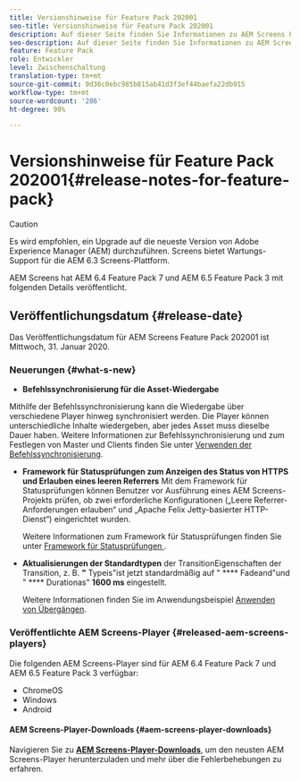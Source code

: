 ```yaml
---
title: Versionshinweise für Feature Pack 202001
seo-title: Versionshinweise für Feature Pack 202001
description: Auf dieser Seite finden Sie Informationen zu AEM Screens Feature Pack 202001, das am 31. Januar 2020 veröffentlicht wurde.
seo-description: Auf dieser Seite finden Sie Informationen zu AEM Screens Feature Pack 202001, das am 31. Januar 2020 veröffentlicht wurde.
feature: Feature Pack 
role: Entwickler
level: Zwischenschaltung
translation-type: tm+mt
source-git-commit: 9d36c0ebc985b815ab41d3f3ef44baefa22db915
workflow-type: tm+mt
source-wordcount: '286'
ht-degree: 90%

---
```



# Versionshinweise für Feature Pack 202001{#release-notes-for-feature-pack}

>[!CAUTION]
>
>Es wird empfohlen, ein Upgrade auf die neueste Version von Adobe Experience Manager (AEM) durchzuführen. Screens bietet Wartungs-Support für die AEM 6.3 Screens-Plattform.

AEM Screens hat AEM 6.4 Feature Pack 7 und AEM 6.5 Feature Pack 3 mit folgenden Details veröffentlicht.

## Veröffentlichungsdatum {#release-date}

Das Veröffentlichungsdatum für AEM Screens Feature Pack 202001 ist Mittwoch, 31. Januar 2020.

### Neuerungen {#what-s-new}

* **Befehlssynchronisierung für die Asset-Wiedergabe**


Mithilfe der Befehlssynchronisierung kann die Wiedergabe über verschiedene Player hinweg synchronisiert werden. Die Player können unterschiedliche Inhalte wiedergeben, aber jedes Asset muss dieselbe Dauer haben.
Weitere Informationen zur Befehlssynchronisierung und zum Festlegen von Master und Clients finden Sie unter [Verwenden der Befehlssynchronisierung](using-command-sync.md).

* **Framework für Statusprüfungen zum Anzeigen des Status von HTTPS und Erlauben eines leeren Referrers** Mit dem Framework für Statusprüfungen können Benutzer vor Ausführung eines AEM Screens-Projekts prüfen, ob zwei erforderliche Konfigurationen („Leere Referrer-Anforderungen erlauben“ und „Apache Felix Jetty-basierter HTTP-Dienst“) eingerichtet wurden.

   Weitere Informationen zum Framework für Statusprüfungen finden Sie unter [Framework für Statusprüfungen ](/help/user-guide/configuring-screens-introduction.md#health-check-framework).

* **Aktualisierungen der Standardtypen**
der TransitionEigenschaften der Transition, z. B. 
**&quot;** Typeis&quot;ist jetzt standardmäßig auf &quot; **** Fadeand&quot;und &quot; **** Durationas&quot; **1600 ms** eingestellt.

   Weitere Informationen finden Sie im Anwendungsbeispiel [Anwenden von Übergängen](/help/user-guide/applying-transitions.md).


### Veröffentlichte AEM Screens-Player {#released-aem-screens-players}

Die folgenden AEM Screens-Player sind für AEM 6.4 Feature Pack 7 und AEM 6.5 Feature Pack 3 verfügbar:

* ChromeOS
* Windows
* Android

#### AEM Screens-Player-Downloads {#aem-screens-player-downloads}

Navigieren Sie zu [**AEM Screens-Player-Downloads**](https://download.macromedia.com/screens/), um den neusten AEM Screens-Player herunterzuladen und mehr über die Fehlerbehebungen zu erfahren.
